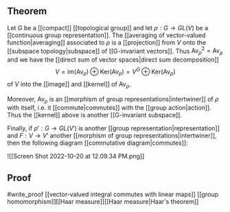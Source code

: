 ## Theorem
Let $G$ be a [[compact]] [[topological group]] and let $\rho:G\to GL(V)$ be a [[continuous group representation]]. The [[averaging of vector-valued function|averaging]] associated to $\rho$ is a [[projection]] from $V$ onto the [[subspace topology|subspace]] of [[G-invariant vectors]]. Thus $\text{Av}_\rho^2 = \text{Av}_\rho$ and we have the [[direct sum of vector spaces|direct sum decomposition]] $$V = \text{im}(\text{Av}_\rho) \oplus \text{Ker}(\text{Av}_\rho) = V^G \oplus \text{Ker}(\text{Av}_\rho)$$ of $V$ into the [[image]] and [[kernel]] of $\text{Av}_\rho$. 

Moreover, $\text{Av}_\rho$ is an [[morphism of group representations|intertwiner]] of $\rho$ with itself, i.e. it [[commute|commutes]] with the [[group action|action]]. Thus the [[kernel]] above is another [[G-invariant subspace]].

Finally, if $\rho':G\to GL(V')$ is another [[group representation|representation]] and $F:V\to V'$ another [[morphism of group representations|intertwiner]], then the following diagram [[commutative diagram|commutes]]:

![[Screen Shot 2022-10-20 at 12.09.34 PM.png]]

## Proof
#write_proof [[vector-valued integral commutes with linear maps]]
[[group homomorphism]][[Haar measure]][[Haar measure|Haar's theorem]]
